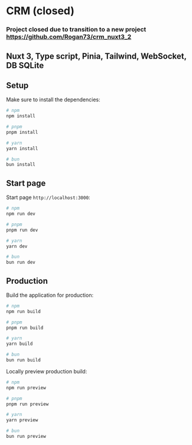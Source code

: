 # CRM (closed)

### Project closed due to transition to a new project https://github.com/Rogan73/crm_nuxt3_2

## Nuxt 3, Type script, Pinia, Tailwind, WebSocket, DB SQLite



## Setup

Make sure to install the dependencies:

```bash
# npm
npm install

# pnpm
pnpm install

# yarn
yarn install

# bun
bun install
```

## Start page

Start page `http://localhost:3000`:

```bash
# npm
npm run dev

# pnpm
pnpm run dev

# yarn
yarn dev

# bun
bun run dev
```

## Production

Build the application for production:

```bash
# npm
npm run build

# pnpm
pnpm run build

# yarn
yarn build

# bun
bun run build
```

Locally preview production build:

```bash
# npm
npm run preview

# pnpm
pnpm run preview

# yarn
yarn preview

# bun
bun run preview
```


